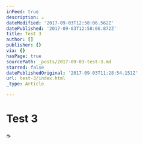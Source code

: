 ```yaml
---
inFeed: true
description: ☕️
dateModified: '2017-09-03T12:58:06.562Z'
datePublished: '2017-09-03T12:58:06.872Z'
title: Test 3
author: []
publisher: {}
via: {}
hasPage: true
sourcePath: _posts/2017-09-03-test-3.md
starred: false
datePublishedOriginal: '2017-09-03T11:28:54.151Z'
url: test-3/index.html
_type: Article

---
```

# Test 3

☕️